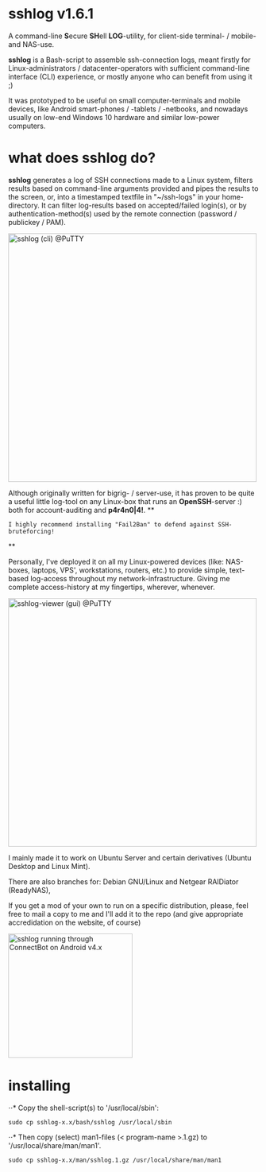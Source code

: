 sshlog v1.6.1
=============

A command-line **S**ecure **SH**ell **LOG**-utility, for client-side terminal- / mobile- and NAS-use.

**sshlog** is a Bash-script to assemble ssh-connection logs, meant firstly for Linux-administrators / datacenter-operators with sufficient command-line interface (CLI) experience, or mostly anyone who can benefit from using it ;)

It was prototyped to be useful on small computer-terminals and mobile devices, like Android smart-phones / -tablets / -netbooks, and nowadays usually on low-end Windows 10 hardware and similar low-power computers.

what does sshlog do?
======
**sshlog** generates a log of SSH connections made to a Linux system, filters results based on command-line arguments provided and pipes the results to the screen, or, into a timestamped textfile in "~/ssh-logs" in your home-directory. It can filter log-results based on accepted/failed login(s), or by authentication-method(s) used by the remote connection (password / publickey / PAM).

<img src="https://lh4.googleusercontent.com/-MBfaih-yCwU/UZDFuvdFf7I/AAAAAAAACeM/zyx4jH4ZR9k/s1000/sshlog-failed-using-less-root.png" width="500px" title="sshlog (cli) @PuTTY" />

Although originally written for bigrig- / server-use, it has proven to be quite a useful little log-tool on any Linux-box that runs an **OpenSSH**-server :) both for account-auditing and **p4r4n0|4!**.
**
```
I highly recommend installing "Fail2Ban" to defend against SSH-bruteforcing!
```
**

Personally, I've deployed it on all my Linux-powered devices (like: NAS-boxes, laptops, VPS', workstations, routers, etc.) to provide simple, text-based log-access throughout my network-infrastructure. Giving me complete access-history at my fingertips, wherever, whenever.

<img src="https://lh4.googleusercontent.com/-7c8yB44g20M/US0NYA0T5iI/AAAAAAAABbY/VJKxdmC8HJ8/w867-h632-no/sshlog-viewer-1.5-20130226-2.png" width="500px" title="sshlog-viewer (gui) @PuTTY" />

I mainly made it to work on Ubuntu Server and certain derivatives  (Ubuntu Desktop and Linux Mint).

There are also branches for: Debian GNU/Linux and Netgear RAIDiator (ReadyNAS),

If you get a mod of your own to run on a specific distribution, please, feel free to mail a copy to me and I'll add it to the repo (and give appropriate accredidation on the website, of course)

<img src="https://lh4.googleusercontent.com/-hWHfIMKKQkI/UqmeloDDAAI/AAAAAAAAGAY/8lmCDmqil7o/w483-h805-no/Screenshot_2013-12-11-02-23-18.png" width="250px" title="sshlog running through ConnectBot on Android v4.x" />

installing
=======
⋅⋅* Copy the shell-script(s) to '/usr/local/sbin':
```
sudo cp sshlog-x.x/bash/sshlog /usr/local/sbin
```

⋅⋅* Then copy (select) man1-files (< program-name >.1.gz) to '/usr/local/share/man/man1'.
```
sudo cp sshlog-x.x/man/sshlog.1.gz /usr/local/share/man/man1
```
